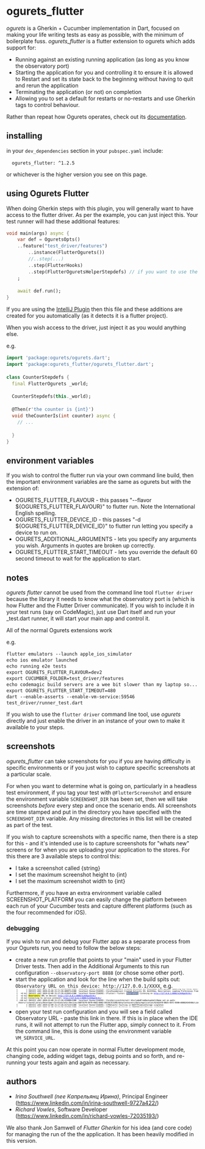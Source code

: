 # ogurets_flutter

*ogurets* is a Gherkin + Cucumber implementation in Dart, focused on making your life writing tests as easy as possible,
with the minimum of boilerplate fuss. *ogurets_flutter* is a flutter extension to ogurets which adds support for:

- Running against an existing running application (as long as you know the observatory port)
- Starting the application for you and controlling it to ensure it is allowed to Restart and set its state back
to the beginning without having to quit and rerun the application
- Terminating the application (or not) on completion
- Allowing you to set a default for restarts or no-restarts and use Gherkin tags to control behaviour.

Rather than repeat how Ogurets operates, check out its [documentation](https://pub.dev/packages/ogurets). 

## installing

in your `dev_dependencies` section in your `pubspec.yaml` include:

`  ogurets_flutter: ^1.2.5`

or whichever is the higher version you see on this page.

## using Ogurets Flutter

When doing Gherkin steps with this plugin, you will generally want to have access to the flutter driver. As per the
example, you can just inject this. Your test runner will had these additional features:

```dart
void main(args) async {
	var def = OguretsOpts()
    ..feature("test_driver/features")
		..instance(FlutterOgurets())
		//..step(...)
        ..step(FlutterHooks)
        ..step(FlutterOguretsHelperStepdefs) // if you want to use the extended steps
	;

	await def.run();
}

```

If you are using the [IntelliJ Plugin](https://plugins.jetbrains.com/plugin/12687-ogurets--cucumber-for-dart) then
this file and these additions are created for you automatically (as it detects it is a flutter project). 

When you wish access to the driver, just inject it as you would anything else.

e.g.

```dart
import 'package:ogurets/ogurets.dart';
import 'package:ogurets_flutter/ogurets_flutter.dart';

class CounterStepdefs {
  final FlutterOgurets _world;

  CounterStepdefs(this._world);

  @Then(r'the counter is {int}')
  void theCounterIs(int counter) async {
    // ...

  }
}
```

## environment variables

If you wish to control the flutter run via your own command line build, then the important environment variables are
the same as ogurets but with the extension of:

- OGURETS_FLUTTER_FLAVOUR - this passes "--flavor ${OGURETS_FLUTTER_FLAVOUR}" to flutter run. Note the International
English spelling.
- OGURETS_FLUTTER_DEVICE_ID - this passes "-d ${OGURETS_FLUTTER_DEVICE_ID}" to flutter run letting you specify a device
to run on.
- OGURETS_ADDITIONAL_ARGUMENTS - lets you specify any arguments you wish. Arguments in quotes are broken up
correctly.
- OGURETS_FLUTTER_START_TIMEOUT - lets you override the default 60 second timeout to wait for the application to start. 



## notes

*ogurets flutter* cannot be used from the command line tool `flutter driver` because the library it needs to know what 
the observatory port is (which is how Flutter and the Flutter Driver communicate). If you wish to include it in your test 
runs (say on CodeMagic), just use Dart itself and run your _test.dart runner, it will start your main app and control it.

All of the normal Ogurets extensions work 

e.g. 
````shell script
flutter emulators --launch apple_ios_simulator
echo ios emulator launched
echo running e2e tests
export OGURETS_FLUTTER_FLAVOUR=dev2
export CUCUMBER_FOLDER=test_driver/features
echo codemagic build servers are a wee bit slower than my laptop so...
export OGURETS_FLUTTER_START_TIMEOUT=480
dart --enable-asserts --enable-vm-service:59546 test_driver/runner_test.dart
````

If you wish to use the `flutter driver` command line tool, use *ogurets* directly and just enable the driver in
an instance of your own to make it available to your steps. 

 
## screenshots

*ogurets_flutter* can take screenshots for you if you are having difficulty in specific environments or if you just
 wish to capture specific screenshots at a particular scale. 

For when you want to determine what is going on, particularly in a headless test environment, if you tag your test with 
`@FlutterScreenshot` and ensure the environment variable `SCREENSHOT_DIR` has been set, then we will take screenshots _before_ 
every step and once the scenario ends. All screenshots are time stamped and put in the directory you have specified
with the `SCREENSHOT_DIR` variable. Any missing directories in this list will be created as part of the test.

If you wish to capture screenshots with a specific name, then there is a step for this - and it's intended use is
to capture screenshots for "whats new" screens or for when you are uploading your application to the stores. For this there
are 3 available steps to control this:

- I take a screenshot called {string}
- I set the maximum screenshot height to {int}
- I set the maximum screenshot width to {int}

Furthermore, if you have an extra environment variable called SCREENSHOT_PLATFORM you can easily change the platform
between each run of your Cucumber tests and capture different platforms (such as the four recommended for iOS). 

### debugging

If you wish to run and debug your Flutter app as a separate process from your Ogurets run, you need to follow the 
below steps:

- create a new run profile that points to your "main" used in your Flutter Driver tests. Then add in the Additional
Arguments to this run configuration `--observatory-port 8888` (or chose some other port).
- start the application and look for the line when the build spits out: `Observatory URL on this device: http://127.0.0.1/XXXX`,
e.g. ![Observatory URL](images/observatory_url.png)
- open your test run configuration and you will see a field called Observatory URL - paste this link in there. If this
is in place when the IDE runs, it will not attempt to run the Flutter app, simply connect to it. From the command line,
this is done using the environment variable `VM_SERVICE_URL`.

At this point you can now operate in normal Flutter development mode, changing code, adding widget tags, debug points
and so forth, and re-running your tests again and again as necessary.

## authors

- _Irina Southwell (nee Капрельянц Ирина)_, Principal Engineer (https://www.linkedin.com/in/irina-southwell-9727a422/)
- _Richard Vowles_, Software Developer (https://www.linkedin.com/in/richard-vowles-72035193/)

We also thank Jon Samwell of _Flutter Gherkin_ for his idea (and core code) for managing the run of the the application. It has been
heavily modified in this version.
 

